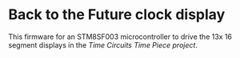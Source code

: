 # Back to the Future clock display

This firmware for an STM8SF003 microcontroller to drive the 13x 16 segment
displays in the *Time Circuits Time Piece project*.